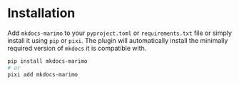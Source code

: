 # Installation

Add `mkdocs-marimo` to your `pyproject.toml` or `requirements.txt` file or simply install it using `pip` or `pixi`. The plugin will automatically install the minimally required version of `mkdocs` it is compatible with.

```bash
pip install mkdocs-marimo
# or
pixi add mkdocs-marimo
```
